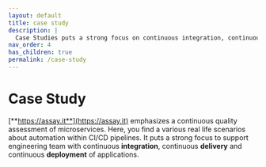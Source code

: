 ```yaml
---
layout: default
title: case study
description: |
  Case Studies puts a strong focus on continuous integration, continuous delivery and continuous deployment of microservices.
nav_order: 4
has_children: true
permalink: /case-study
---
```


# Case Study

[**https://assay.it**](https://assay.it) emphasizes a continuous quality assessment of microservices. Here, you find a various real life scenarios about automation within CI/CD pipelines. It puts a strong focus to support engineering team with continuous **integration**, continuous **delivery** and continuous **deployment** of applications.
